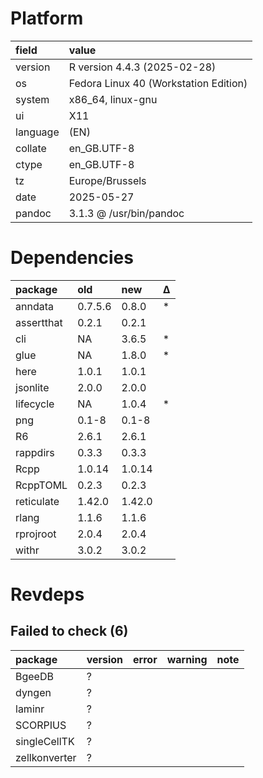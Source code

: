 # Platform

|field    |value                                 |
|:--------|:-------------------------------------|
|version  |R version 4.4.3 (2025-02-28)          |
|os       |Fedora Linux 40 (Workstation Edition) |
|system   |x86_64, linux-gnu                     |
|ui       |X11                                   |
|language |(EN)                                  |
|collate  |en_GB.UTF-8                           |
|ctype    |en_GB.UTF-8                           |
|tz       |Europe/Brussels                       |
|date     |2025-05-27                            |
|pandoc   |3.1.3 @ /usr/bin/pandoc               |

# Dependencies

|package    |old     |new    |Δ  |
|:----------|:-------|:------|:--|
|anndata    |0.7.5.6 |0.8.0  |*  |
|assertthat |0.2.1   |0.2.1  |   |
|cli        |NA      |3.6.5  |*  |
|glue       |NA      |1.8.0  |*  |
|here       |1.0.1   |1.0.1  |   |
|jsonlite   |2.0.0   |2.0.0  |   |
|lifecycle  |NA      |1.0.4  |*  |
|png        |0.1-8   |0.1-8  |   |
|R6         |2.6.1   |2.6.1  |   |
|rappdirs   |0.3.3   |0.3.3  |   |
|Rcpp       |1.0.14  |1.0.14 |   |
|RcppTOML   |0.2.3   |0.2.3  |   |
|reticulate |1.42.0  |1.42.0 |   |
|rlang      |1.1.6   |1.1.6  |   |
|rprojroot  |2.0.4   |2.0.4  |   |
|withr      |3.0.2   |3.0.2  |   |

# Revdeps

## Failed to check (6)

|package       |version |error |warning |note |
|:-------------|:-------|:-----|:-------|:----|
|BgeeDB        |?       |      |        |     |
|dyngen        |?       |      |        |     |
|laminr        |?       |      |        |     |
|SCORPIUS      |?       |      |        |     |
|singleCellTK  |?       |      |        |     |
|zellkonverter |?       |      |        |     |

